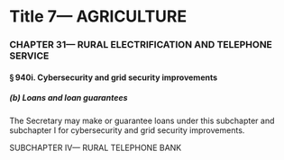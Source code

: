 
# Title 7— AGRICULTURE
### CHAPTER 31— RURAL ELECTRIFICATION AND TELEPHONE SERVICE
#### § 940i. Cybersecurity and grid security improvements
##### (b) Loans and loan guarantees

The Secretary may make or guarantee loans under this subchapter and subchapter I for cybersecurity and grid security improvements.

SUBCHAPTER IV— RURAL TELEPHONE BANK
